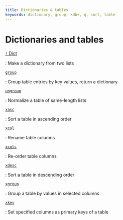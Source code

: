 ```yaml
---
title: Dictionaries & tables
keywords: dictionary, group, kdb+, q, sort, table
---
```


# Dictionaries and tables


[`!` Dict](../ref/dict.md)

:  Make a dictionary from two lists

[`group`](../ref/group.md) 

: Group table entries by key values, return a dictionary

[`ungroup`](../ref/ungroup.md)

: Normalize a table of same-length lists

[`xasc`](../ref/asc.md#xasc)

: Sort a table in ascending order

[`xcol`](../ref/cols.md#xcol)

: Rename table columns

[`xcols`](../ref/cols.md#xcols)

: Re-order table columns

[`xdesc`](../ref/desc.md#xdesc)

: Sort a table in descending order

[`xgroup`](../ref/xgroup.md)

: Group a table by values in selected columns

[`xkey`](../ref/keys.md#xkey)

: Set specified columns as primary keys of a table

